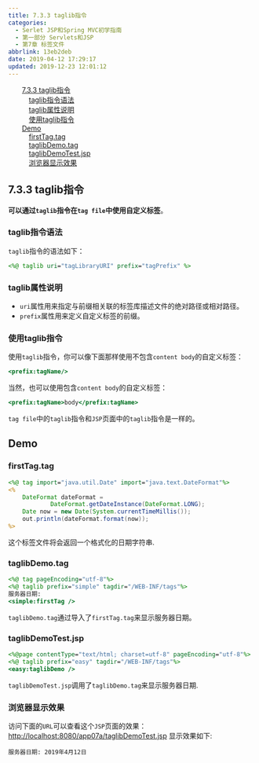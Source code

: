 ```yaml
---
title: 7.3.3 taglib指令
categories:
  - Serlet JSP和Spring MVC初学指南
  - 第一部分 Servlets和JSP
  - 第7章 标签文件
abbrlink: 13eb2deb
date: 2019-04-12 17:29:17
updated: 2019-12-23 12:01:12
---
```

<div id='my_toc'><a href="/JavaReadingNotes/13eb2deb/#7-3-3-taglib指令" class="header_2">7.3.3 taglib指令</a>&nbsp;<br><a href="/JavaReadingNotes/13eb2deb/#taglib指令语法" class="header_3">taglib指令语法</a>&nbsp;<br><a href="/JavaReadingNotes/13eb2deb/#taglib属性说明" class="header_3">taglib属性说明</a>&nbsp;<br><a href="/JavaReadingNotes/13eb2deb/#使用taglib指令" class="header_3">使用taglib指令</a>&nbsp;<br><a href="/JavaReadingNotes/13eb2deb/#Demo" class="header_2">Demo</a>&nbsp;<br><a href="/JavaReadingNotes/13eb2deb/#firstTag-tag" class="header_3">firstTag.tag</a>&nbsp;<br><a href="/JavaReadingNotes/13eb2deb/#taglibDemo-tag" class="header_3">taglibDemo.tag</a>&nbsp;<br><a href="/JavaReadingNotes/13eb2deb/#taglibDemoTest-jsp" class="header_3">taglibDemoTest.jsp</a>&nbsp;<br><a href="/JavaReadingNotes/13eb2deb/#浏览器显示效果" class="header_3">浏览器显示效果</a>&nbsp;<br></div>
<style>.header_1{margin-left: 1em;}.header_2{margin-left: 2em;}.header_3{margin-left: 3em;}.header_4{margin-left: 4em;}.header_5{margin-left: 5em;}.header_6{margin-left: 6em;}</style>
<!--more-->
<script>if (navigator.platform.search('arm')==-1){document.getElementById('my_toc').style.display = 'none';}var e,p = document.getElementsByTagName('p');while (p.length>0) {e = p[0];e.parentElement.removeChild(e);}</script>

<!--end-->
## 7.3.3 taglib指令 ##
**可以通过`taglib`指令在`tag file`中使用自定义标签**。
### taglib指令语法 ###
`taglib`指令的语法如下：
```jsp
<%@ taglib uri="tagLibraryURI" prefix="tagPrefix" %>
```
### taglib属性说明 ###
- `uri`属性用来指定与前缀相关联的标签库描述文件的绝对路径或相对路径。
- `prefix`属性用来定义自定义标签的前缀。

### 使用taglib指令 ###
使用`taglib`指令，你可以像下面那样使用不包含`content body`的自定义标签：
```jsp
<prefix:tagName/>
```
当然，也可以使用包含`content body`的自定义标签：
```jsp
<prefix:tagName>body</prefix:tagName>
```
`tag file`中的`taglib`指令和`JSP`页面中的`taglib`指令是一样的。
## Demo ##
### firstTag.tag ###
```jsp
<%@ tag import="java.util.Date" import="java.text.DateFormat"%>
<%
    DateFormat dateFormat =
            DateFormat.getDateInstance(DateFormat.LONG);
    Date now = new Date(System.currentTimeMillis());
    out.println(dateFormat.format(now));
%>
```
这个标签文件将会返回一个格式化的日期字符串.
### taglibDemo.tag ###
```jsp
<%@ tag pageEncoding="utf-8"%>
<%@ taglib prefix="simple" tagdir="/WEB-INF/tags"%>
服务器日期:
<simple:firstTag />
```
`taglibDemo.tag`通过导入了`firstTag.tag`来显示服务器日期。
### taglibDemoTest.jsp ###
```jsp
<%@page contentType="text/html; charset=utf-8" pageEncoding="utf-8"%>
<%@ taglib prefix="easy" tagdir="/WEB-INF/tags"%>
<easy:taglibDemo />
```
`taglibDemoTest.jsp`调用了`taglibDemo.tag`来显示服务器日期.
### 浏览器显示效果 ###
访问下面的`URL`可以查看这个`JSP`页面的效果：
[http://localhost:8080/app07a/taglibDemoTest.jsp](http://localhost:8080/app07a/taglibDemoTest.jsp)
显示效果如下:
```
服务器日期: 2019年4月12日 
```
